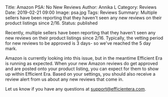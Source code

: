 Title: Amazon PSA: No New Reviews
Author: Annika L
Category: Reviews
Date: 2019-02-21 09:00
Image: psa.jpg
Tags: Reviews
Summary: Multiple sellers have been reporting that they haven't seen any new reviews on their product listings since 2/16.
Status: published

Recently, multiple sellers have been reporting that they haven't seen any new reviews on their product listings since 2/16. Typically, the vetting period for new reviews to be approved is 3 days- so we've reached the 5 day mark. 

Amazon is currently looking into this issue, but in the meantime Efficient Era is running as expected. When your new Amazon reviews do get approved and are posted onto your product listing, you can expect for them to show up within Efficient Era. Based on your settings, you should also receive a review alert from us about any new reviews that come in. 

Let us know if you have any questions at [support@efficientera.com](mailto:support@efficientera.com). 
